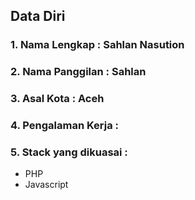 ## Data Diri
### 1. Nama Lengkap : Sahlan Nasution
### 2. Nama Panggilan : Sahlan
### 3. Asal Kota : Aceh
### 4. Pengalaman Kerja :
### 5. Stack yang dikuasai :
* PHP
* Javascript